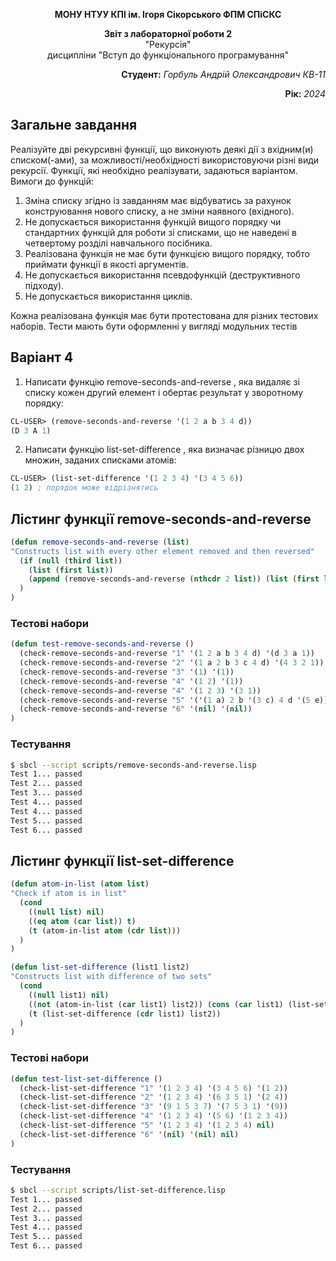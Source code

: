 <p align="center"><b>МОНУ НТУУ КПІ ім. Ігоря Сікорського ФПМ СПіСКС</b></p>
<p align="center">
<b>Звіт з лабораторної роботи 2</b><br/>
"Рекурсія"<br/>
дисципліни "Вступ до функціонального програмування"
</p>
<p align="right"><b>Студент:</b> <i>Горбуль Андрій Олександрович КВ-11</i><p>
<p align="right"><b>Рік:</b> <i>2024</i><p>

## Загальне завдання
Реалізуйте дві рекурсивні функції, що виконують деякі дії з вхідним(и) списком(-ами), за
можливості/необхідності використовуючи різні види рекурсії. Функції, які необхідно
реалізувати, задаються варіантом. Вимоги до функцій:

1. Зміна списку згідно із завданням має відбуватись за рахунок конструювання нового
списку, а не зміни наявного (вхідного).
2. Не допускається використання функцій вищого порядку чи стандартних функцій
для роботи зі списками, що не наведені в четвертому розділі навчального
посібника.
3. Реалізована функція не має бути функцією вищого порядку, тобто приймати функції
в якості аргументів.
4. Не допускається використання псевдофункцій (деструктивного підходу).
5. Не допускається використання циклів.

Кожна реалізована функція має бути протестована для різних тестових наборів. Тести
мають бути оформленні у вигляді модульних тестів

## Варіант 4
1. Написати функцію remove-seconds-and-reverse , яка видаляє зі списку кожен
другий елемент і обертає результат у зворотному порядку:
```lisp
CL-USER> (remove-seconds-and-reverse '(1 2 a b 3 4 d))
(D 3 A 1)
```
2. Написати функцію list-set-difference , яка визначає різницю двох множин,
заданих списками атомів:
```lisp
CL-USER> (list-set-difference '(1 2 3 4) '(3 4 5 6))
(1 2) ; порядок може відрізнятись
```
## Лістинг функції remove-seconds-and-reverse
```lisp
(defun remove-seconds-and-reverse (list)
"Constructs list with every other element removed and then reversed"
  (if (null (third list))
    (list (first list))
    (append (remove-seconds-and-reverse (nthcdr 2 list)) (list (first list)))
  )
)
```
### Тестові набори
```lisp
(defun test-remove-seconds-and-reverse ()
  (check-remove-seconds-and-reverse "1" '(1 2 a b 3 4 d) '(d 3 a 1))
  (check-remove-seconds-and-reverse "2" '(1 a 2 b 3 c 4 d) '(4 3 2 1))
  (check-remove-seconds-and-reverse "3" '(1) '(1))
  (check-remove-seconds-and-reverse "4" '(1 2) '(1))
  (check-remove-seconds-and-reverse "4" '(1 2 3) '(3 1))
  (check-remove-seconds-and-reverse "5" '('(1 a) 2 b '(3 c) 4 d '(5 e)) '('(5 e) 4 b '(1 a)))
  (check-remove-seconds-and-reverse "6" '(nil) '(nil))
)
```
### Тестування
```bash
$ sbcl --script scripts/remove-seconds-and-reverse.lisp 
Test 1... passed
Test 2... passed
Test 3... passed
Test 4... passed
Test 4... passed
Test 5... passed
Test 6... passed
```
## Лістинг функції list-set-difference
```lisp
(defun atom-in-list (atom list)
"Check if atom is in list"
  (cond
    ((null list) nil)
    ((eq atom (car list)) t)
    (t (atom-in-list atom (cdr list)))
  )
)

(defun list-set-difference (list1 list2)
"Constructs list with difference of two sets"
  (cond
    ((null list1) nil)
    ((not (atom-in-list (car list1) list2)) (cons (car list1) (list-set-difference (cdr list1) list2)))
    (t (list-set-difference (cdr list1) list2))
  )
)
```
### Тестові набори
```lisp
(defun test-list-set-difference ()
  (check-list-set-difference "1" '(1 2 3 4) '(3 4 5 6) '(1 2))
  (check-list-set-difference "2" '(1 2 3 4) '(6 3 5 1) '(2 4))
  (check-list-set-difference "3" '(9 1 5 3 7) '(7 5 3 1) '(9))
  (check-list-set-difference "4" '(1 2 3 4) '(5 6) '(1 2 3 4))
  (check-list-set-difference "5" '(1 2 3 4) '(1 2 3 4) nil)
  (check-list-set-difference "6" '(nil) '(nil) nil)
)
```
### Тестування
```bash
$ sbcl --script scripts/list-set-difference.lisp 
Test 1... passed
Test 2... passed
Test 3... passed
Test 4... passed
Test 5... passed
Test 6... passed
```